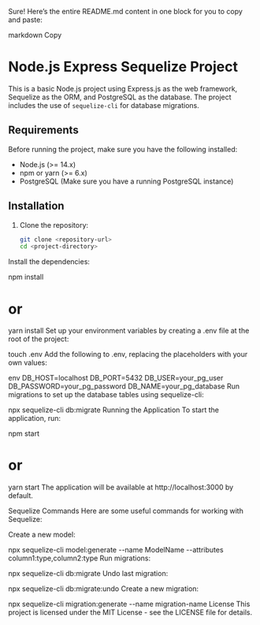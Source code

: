 Sure! Here’s the entire README.md content in one block for you to copy and paste:

markdown
Copy
# Node.js Express Sequelize Project

This is a basic Node.js project using Express.js as the web framework, Sequelize as the ORM, and PostgreSQL as the database. The project includes the use of `sequelize-cli` for database migrations.

## Requirements

Before running the project, make sure you have the following installed:

- Node.js (>= 14.x)
- npm or yarn (>= 6.x)
- PostgreSQL (Make sure you have a running PostgreSQL instance)

## Installation

1. Clone the repository:

   ```bash
   git clone <repository-url>
   cd <project-directory>
Install the dependencies:


npm install
# or
yarn install
Set up your environment variables by creating a .env file at the root of the project:


touch .env
Add the following to .env, replacing the placeholders with your own values:

env
DB_HOST=localhost
DB_PORT=5432
DB_USER=your_pg_user
DB_PASSWORD=your_pg_password
DB_NAME=your_pg_database
Run migrations to set up the database tables using sequelize-cli:


npx sequelize-cli db:migrate
Running the Application
To start the application, run:


npm start
# or
yarn start
The application will be available at http://localhost:3000 by default.

Sequelize Commands
Here are some useful commands for working with Sequelize:

Create a new model:


npx sequelize-cli model:generate --name ModelName --attributes column1:type,column2:type
Run migrations:


npx sequelize-cli db:migrate
Undo last migration:


npx sequelize-cli db:migrate:undo
Create a new migration:


npx sequelize-cli migration:generate --name migration-name
License
This project is licensed under the MIT License - see the LICENSE file for details.
